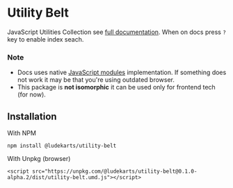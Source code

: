 # Utility Belt

JavaScript Utilities Collection see [full documentation](https://ludekarts.github.io/utility-belt). When on docs press `?` key to enable index seach.

### Note

- Docs uses native [JavaScript modules](https://developer.mozilla.org/en-US/docs/Web/JavaScript/Guide/Modules) implementation. If something does not work it may be that you're using outdated browser.
- This package is **not isomorphic** it can be used only for frontend tech (for now).

## Installation


With NPM

```
npm install @ludekarts/utility-belt
```

With Unpkg (browser)

```
<script src="https://unpkg.com/@ludekarts/utility-belt@0.1.0-alpha.2/dist/utility-belt.umd.js"></script>
```